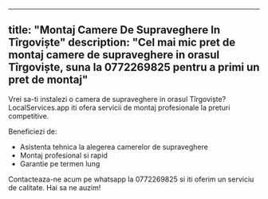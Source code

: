 
---
title: "Montaj Camere De Supraveghere In Tîrgoviște"
description: "Cel mai mic pret de montaj camere de supraveghere in orasul Tîrgoviște, suna la 0772269825 pentru a primi un pret de montaj"
---


Vrei sa-ti instalezi o camera de supraveghere in orasul Tîrgoviște? LocalServices.app iti ofera servicii de montaj profesionale la preturi competitive. 

Beneficiezi de: 
- Asistenta tehnica la alegerea camerelor de supraveghere
- Montaj profesional si rapid
- Garantie pe termen lung

Contacteaza-ne acum pe whatsapp la 0772269825 si iti oferim un serviciu de calitate. 
Hai sa ne auzim!
